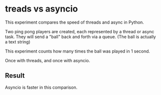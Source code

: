# treads vs asyncio
This experiment compares the speed of threads and async in Python.
  
Two ping pong players are created, each represented by a thread or async task.
They will send a "ball" back and forth via a queue.
(The ball is actually a text string)
  
This experiment counts how many times the ball was played in 1 second.
  
Once with threads, and once with asyncio.
  
## Result
Asyncio is faster in this comparison.